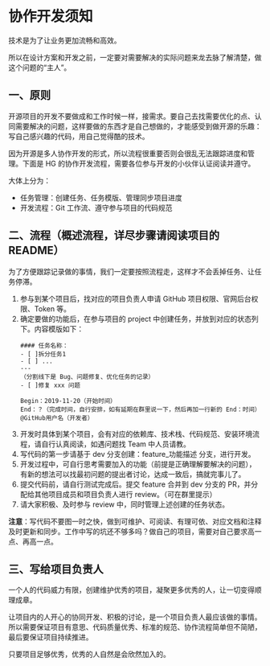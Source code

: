 # 协作开发须知
技术是为了让业务更加流畅和高效。

所以在设计方案和开发之前，一定要对需要解决的实际问题来龙去脉了解清楚，做这个问题的“主人”。

## 一、原则
开源项目的开发不要做成和工作时候一样，接需求。要自己去找需要优化的点、认同需要解决的问题，这样要做的东西才是自己想做的，才能感受到做开源的乐趣：写自己感兴趣的代码，用自己觉得酷的技术。

因为开源是多人协作开发的形式，所以流程很重要否则会很乱无法跟踪进度和管理。下面是 HG 的协作开发流程，需要各位参与开发的小伙伴认证阅读并遵守。

大体上分为：
- 任务管理：创建任务、任务模版、管理同步项目进度
- 开发流程：Git 工作流、遵守参与项目的代码规范

## 二、流程（概述流程，详尽步骤请阅读项目的 README）
为了方便跟踪记录做的事情，我们一定要按照流程走，这样才不会丢掉任务、让任务停滞。

1. 参与到某个项目后，找对应的项目负责人申请 GitHub 项目权限、官网后台权限、Token 等。
2. 确定要做的功能后，在参与项目的 project 中创建任务，并放到对应的状态列下。内容模版如下：
    ```
    #### 任务名称：
    - [ ]拆分任务1
    - [ ] ...
    ---
    （分割线下是 Bug、问题修复、优化任务的记录）
    - [ ]修复 xxx 问题
    
    Begin：2019-11-20（开始时间）
    End：？（完成时间，自行安排，如有延期在群里说一下，然后再加一行新的 End：时间）
    @GitHub用户名（开发者）
    ```
3. 开发时具体到某个项目，会有对应的依赖库、技术栈、代码规范、安装环境流程，请自行认真阅读，如遇问题找 Team 中人员请教。
4. 写代码的第一步请基于 dev 分支创建：feature_功能描述 分支，进行开发。
5. 开发过程中，可自行思考需要加入的功能（前提是正确理解要解决的问题），有新的想法可以找最初问题的提出者讨论，达成一致后，搞就完事儿了。
6. 提交代码前，请自行测试完成后。提交 feature 合并到 dev 分支的 PR，并分配给其他项目成员和项目负责人进行 review。（可在群里提示）
7. 请大家积极、及时参与 review 中，同时管理上述创建的任务状态。

**注意**：写代码不要图一时之快，做到可维护、可阅读、有理可依、对应文档和注释及时更新和同步。工作中写的坑还不够多吗？做自己的项目，需要对自己要求高一点、再高一点。

## 三、写给项目负责人
一个人的代码威力有限，创建维护优秀的项目，凝聚更多优秀的人，让一切变得顺理成章。

让项目内的人开心的协同开发、积极的讨论，是一个项目负责人最应该做的事情。所以需要保证项目有意思、代码质量优秀、标准的规范、协作流程简单但不简陋，最后要保证项目持续推进。

只要项目足够优秀，优秀的人自然是会欣然加入的。

